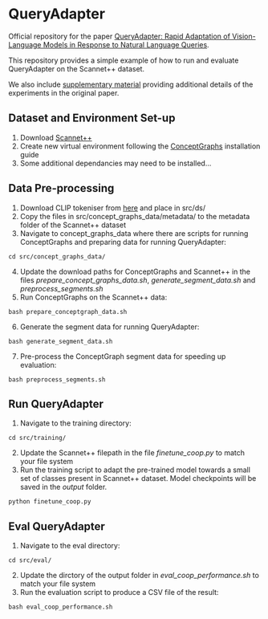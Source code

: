 # QueryAdapter
Official repository for the paper [QueryAdapter: Rapid Adaptation of Vision-Language Models in Response to Natural Language Queries](https://arxiv.org/pdf/2502.18735).

This repository provides a simple example of how to run and evaluate QueryAdapter on the Scannet++ dataset.

We also include [supplementary material](supplementary_material.pdf) providing additional details of the experiments in the original paper.

## Dataset and Environment Set-up
1. Download [Scannet++](https://github.com/scannetpp/scannetpp)
2. Create new virtual environment following the [ConceptGraphs](https://github.com/concept-graphs/concept-graphs) installation guide
3. Some additional dependancies may need to be installed...

## Data Pre-processing
1. Download CLIP tokeniser from [here](https://github.com/openai/CLIP/blob/main/clip/bpe_simple_vocab_16e6.txt.gz) and place in src/ds/
2. Copy the files in src/concept_graphs_data/metadata/ to the metadata folder of the Scannet++ dataset
3. Navigate to concept_graphs_data where there are scripts for running ConceptGraphs and preparing data for running QueryAdapter:
```
cd src/concept_graphs_data/
```
4. Update the download paths for ConceptGraphs and Scannet++ in the files *prepare_concept_graphs_data.sh*, *generate_segment_data.sh* and *preprocess_segments.sh*
5. Run ConceptGraphs on the Scannet++ data:
```
bash prepare_conceptgraph_data.sh
```
6. Generate the segment data for running QueryAdapter:
```
bash generate_segment_data.sh
```
7. Pre-process the ConceptGraph segment data for speeding up evaluation:
```
bash preprocess_segments.sh
```
## Run QueryAdapter
1. Navigate to the training directory:
```
cd src/training/
```
2. Update the Scannet++ filepath in the file *finetune_coop.py* to match your file system
3. Run the training script to adapt the pre-trained model towards a small set of classes present in Scannet++ dataset. Model checkpoints will be saved in the *output* folder.
```
python finetune_coop.py
```

## Eval QueryAdapter
1. Navigate to the eval directory:
```
cd src/eval/
```
2. Update the dirctory of the output folder in *eval_coop_performance.sh* to match your file system
3. Run the evaluation script to produce a CSV file of the result:
```
bash eval_coop_performance.sh
```
